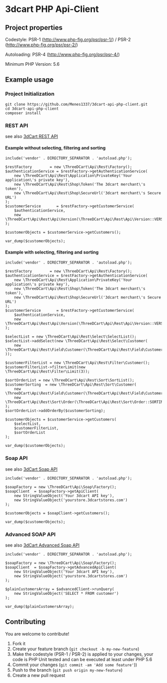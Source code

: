 # 3dcart PHP Api-Client

## Project properties

Codestyle: PSR-1 (http://www.php-fig.org/psr/psr-1/) / PSR-2 (http://www.php-fig.org/psr/psr-2/)

Autoloading: PSR-4 (http://www.php-fig.org/psr/psr-4/)

Minimum PHP Version: 5.6

## Example usage

### Project Initialization
    
    git clone https://github.com/Menes1337/3dcart-api-php-client.git
    cd 3dcart-api-php-client
    composer install
    
### REST API

see also [3dCart REST API](https://apirest.3dcart.com/Help)

#### Example without selecting, filtering and sorting
    include('vendor' . DIRECTORY_SEPARATOR . 'autoload.php');
        
    $restFactory        = new \ThreeDCart\Api\Rest\Factory();
    $authenticationService = $restFactory->getAuthenticationService(
        new \ThreeDCart\Api\Rest\Application\PrivateKey('Your application\'s private key'),
        new \ThreeDCart\Api\Rest\Shop\Token('The 3dcart merchant\'s token'),
        new \ThreeDCart\Api\Rest\Shop\SecureUrl('3dcart merchant\'s Secure URL')
    );
    $customerService       = $restFactory->getCustomerService(
        $authenticationService,
        new \ThreeDCart\Api\Rest\Api\Version(\ThreeDCart\Api\Rest\Api\Version::VERSION_1)
    );
    
    $customerObjects = $customerService->getCustomers();
    
    var_dump($customerObjects);
    
#### Example with selecting, filtering and sorting
    include('vendor' . DIRECTORY_SEPARATOR . 'autoload.php');
        
    $restFactory        = new \ThreeDCart\Api\Rest\Factory();
    $authenticationService = $restFactory->getAuthenticationService(
        new \ThreeDCart\Api\Rest\Application\PrivateKey('Your application\'s private key'),
        new \ThreeDCart\Api\Rest\Shop\Token('The 3dcart merchant\'s token'),
        new \ThreeDCart\Api\Rest\Shop\SecureUrl('3dcart merchant\'s Secure URL')
    );
    $customerService       = $restFactory->getCustomerService(
        $authenticationService,
        new \ThreeDCart\Api\Rest\Api\Version(\ThreeDCart\Api\Rest\Api\Version::VERSION_1)
    );
        
    $selectList = new \ThreeDCart\Api\Rest\Select\SelectList();
    $selectList->addSelect(new \ThreeDCart\Api\Rest\Select\Customer(
        new \ThreeDCart\Api\Rest\Field\Customer(\ThreeDCart\Api\Rest\Field\Customer::BILLINGFIRSTNAME)
    ));
        
    $customerFilterList = new \ThreeDCart\Api\Rest\Filter\Customer();
    $customerFilterList->filterLimit(new \ThreeDCart\Api\Rest\Filter\Limit(3));
    
    $sortOrderList = new \ThreeDCart\Api\Rest\Sort\SortList();
    $customerSorting  = new \ThreeDCart\Api\Rest\Sort\Customer(
        new \ThreeDCart\Api\Rest\Field\Customer(\ThreeDCart\Api\Rest\Field\Customer::BILLINGFIRSTNAME),
        new \ThreeDCart\Api\Rest\Sort\Order(\ThreeDCart\Api\Rest\Sort\Order::SORTING_DESC)
    );
    $sortOrderList->addOrderBy($customerSorting);
    
    $customerObjects = $customerService->getCustomers(
        $selectList,
        $customerFilterList,
        $sortOrderList
    );
    
    var_dump($customerObjects);
    
### Soap API

see also [3dCart Soap API](https://api.3dcart.com/cart.asmx)

    include('vendor' . DIRECTORY_SEPARATOR . 'autoload.php');
        
    $soapFactory = new \ThreeDCart\Api\Soap\Factory();
    $soapClient  = $soapFactory->getApiClient(
        new StringValueObject('Your 3dcart API key'),
        new StringValueObject('yourstore.3dcartstores.com')
    );

    $customerObjects = $soapClient->getCustomers();

    var_dump($customerObjects);
    
### Advanced SOAP API

see also [3dCart Advanced Soap API](https://api.3dcart.com/cart_advanced.asmx)

    include('vendor' . DIRECTORY_SEPARATOR . 'autoload.php');
    
    $soapFactory = new \ThreeDCart\Api\Soap\Factory();
    $soapClient  = $soapFactory->getAdvancedApiClient(
        new StringValueObject('Your 3dcart API key'),
        new StringValueObject('yourstore.3dcartstores.com')
    );

    $plainCustomersArray = $advancedClient->runQuery(
        new StringValueObject('SELECT * FROM customer')
    );

    var_dump($plainCustomersArray);


## Contributing

You are welcome to contribute!

1. Fork it
2. Create your feature branch (`git checkout -b my-new-feature`)
3. Make the codestyle (PSR-1 / PSR-2) is applied to your changes, your code is PHP Unit tested and can be executed at least under PHP 5.6
4. Commit your changes (`git commit -am 'Add some feature'`))
5. Push to the branch (`git push origin my-new-feature`)
6. Create a new pull request
